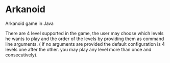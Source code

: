# Arkanoid
Arkanoid game in Java

There are 4 level supported in the game, the user may choose which levels he wants to play and the order
of the levels by providing them as command line arguments. ( if no arguments are provided the default
configuration is 4 levels one after the other. you may play any level more than once and consecutively).

